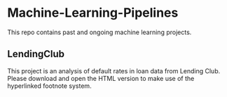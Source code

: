 # Machine-Learning-Pipelines
This repo contains past and ongoing machine learning projects.

## LendingClub
This project is an analysis of default rates in loan data from Lending Club. Please download and open the HTML version to make use of the hyperlinked footnote system.
